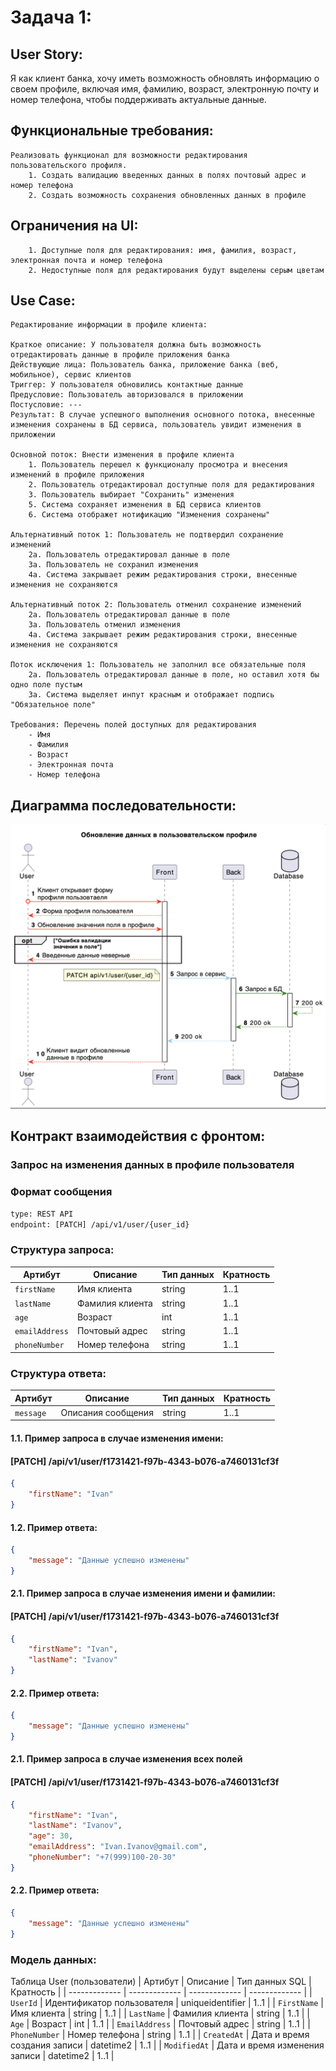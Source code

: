 # Задача 1:

## **User Story**:

Я как клиент банка, хочу иметь возможность обновлять информацию о своем профиле, включая имя, фамилию, возраст, электронную почту и номер телефона, чтобы поддерживать актуальные данные.

## **Функциональные требования**:
    
    Реализовать функционал для возможности редактирования пользовательского профиля.
        1. Создать валидацию введенных данных в полях почтовый адрес и номер телефона
        2. Создать возможность сохранения обновленных данных в профиле

## **Ограничения на UI**:

        1. Доступные поля для редактирования: имя, фамилия, возраст, электронная почта и номер телефона
        2. Недоступные поля для редактирования будут выделены серым цветам

## **Use Case**:
    Редактирование информации в профиле клиента:

    Краткое описание: У пользователя должна быть возможность отредактировать данные в профиле приложения банка
    Действующие лица: Пользователь банка, приложение банка (веб, мобильное), сервис клиентов
    Триггер: У пользователя обновились контактные данные
    Предусловие: Пользователь авторизовался в приложении
    Постусловие: ---
    Результат: В случае успешного выполнения основного потока, внесенные изменения сохранены в БД сервиса, пользователь увидит изменения в приложении

    Основной поток: Внести изменения в профиле клиента
        1. Пользователь перешел к функционалу просмотра и внесения изменений в профиле приложения
        2. Пользователь отредактировал доступные поля для редактирования
        3. Пользователь выбирает "Сохранить" изменения 
        5. Система сохраняет изменения в БД сервиса клиентов
        6. Система отображет нотификацию "Изменения сохранены"
    
    Альтернативный поток 1: Пользователь не подтвердил сохранение изменений
        2а. Пользователь отредактировал данные в поле 
        3а. Пользователь не сохранил изменения
        4а. Система закрывает режим редактирования строки, внесенные изменения не сохраняются

    Альтернативный поток 2: Пользователь отменил сохранение изменений
        2а. Пользователь отредактировал данные в поле 
        3а. Пользователь отменил изменения
        4а. Система закрывает режим редактирования строки, внесенные изменения не сохраняются

    Поток исключения 1: Пользователь не заполнил все обязательные поля
        2а. Пользователь отредактировал данные в поле, но оставил хотя бы одно поле пустым
        3а. Система выделяет инпут красным и отображает подпись "Обязательное поле" 

    Требования: Перечень полей доступных для редактирования
        - Имя
        - Фамилия
        - Возраст
        - Электронная почта
        - Номер телефона

## **Диаграмма последовательности**:

![sequence_diagram_user_profile](user_profile.png)

## **Контракт взаимодействия с фронтом**:

### Запрос на изменения данных в профиле пользователя ###
### Формат сообщения
```txt
type: REST API
endpoint: [PATCH] /api/v1/user/{user_id} 
```

### Структура запроса:
| Артибут  | Описание | Тип данных  | Кратность |
| ------------- | ------------- | ------------- | ------------- |
| `firstName`  | Имя клиента  | string  | 1..1  |
| `lastName`  | Фамилия клиента  | string  | 1..1  |
| `age`  | Возраст  | int  | 1..1  |
| `emailAddress`  | Почтовый адрес  | string  | 1..1  |
| `phoneNumber`  | Номер телефона  | string  | 1..1  |

### Структура ответа:
| Артибут  | Описание | Тип данных  | Кратность |
| ------------- | ------------- | ------------- | ------------- |
| `message`  | Описания сообщения  | string  | 1..1  |

#### 1.1. Пример запроса в случае изменения имени:
#### [PATCH] /api/v1/user/f1731421-f97b-4343-b076-a7460131cf3f 
```json
{
    "firstName": "Ivan"
}
```

#### 1.2. Пример ответа:
```json
{
    "message": "Данные успешно изменены"
}
```

#### 2.1. Пример запроса в случае изменения имени и фамилии:
#### [PATCH] /api/v1/user/f1731421-f97b-4343-b076-a7460131cf3f 
```json
{
    "firstName": "Ivan",
    "lastName": "Ivanov"
}
```

#### 2.2. Пример ответа:
```json
{
    "message": "Данные успешно изменены"
}
```

#### 2.1. Пример запроса в случае изменения всех полей
#### [PATCH] /api/v1/user/f1731421-f97b-4343-b076-a7460131cf3f 
```json
{
    "firstName": "Ivan",
    "lastName": "Ivanov",
    "age": 30,
    "emailAddress": "Ivan.Ivanov@gmail.com",
    "phoneNumber": "+7(999)100-20-30"
}
```

#### 2.2. Пример ответа:
```json
{
    "message": "Данные успешно изменены"
}
```

### Модель данных:

Таблица User (пользователи)
| Артибут  | Описание | Тип данных SQL | Кратность |
| ------------- | ------------- | ------------- | ------------- |
| `UserId`  | Идентификатор пользователя  | uniqueidentifier  | 1..1  |
| `FirstName`  | Имя клиента  | string  | 1..1  |
| `LastName`  | Фамилия клиента  | string  | 1..1  |
| `Age`  | Возраст  | int  | 1..1  |
| `EmailAddress`  | Почтовый адрес  | string  | 1..1  |
| `PhoneNumber`  | Номер телефона  | string  | 1..1  |
| `CreatedAt`  | Дата и время создания записи  | datetime2  | 1..1  |
| `ModifiedAt`  | Дата и время изменения записи  | datetime2  | 1..1  |